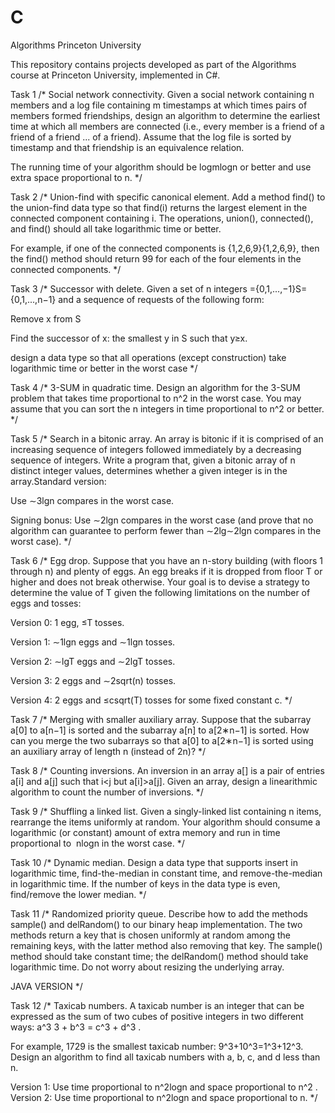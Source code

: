 # C
 Algorithms Princeton University

This repository contains projects developed as part of the Algorithms course at Princeton University, implemented in C#.

Task 1
 /*
 Social network connectivity. Given a social network containing n members and a log file containing m 
timestamps at which times pairs of members formed friendships, design an algorithm to determine the earliest
time at which all members are connected (i.e., every member is a friend of a friend of a friend ... of a friend). 
Assume that the log file is sorted by timestamp and that friendship is an equivalence relation. 

The running time of your algorithm should be log⁡mlogn or better and use extra space proportional to n.
 */

Task 2
/*
 Union-find with specific canonical element. Add a method find() to the union-find data type so that 
find(i) returns the largest element in the connected component containing i. The operations, union(), 
connected(), and find() should all take logarithmic time or better.

For example, if one of the connected components is {1,2,6,9}{1,2,6,9}, then the find() method should return 99 for 
each of the four elements in the connected components.
 */

Task 3
/*
 Successor with delete. Given a set of n integers ={0,1,...,−1}S={0,1,...,n−1} and a sequence of requests of the 
following form:

Remove x from S

Find the successor of x: the smallest y in S such that y≥x.

design a data type so that all operations (except construction) take logarithmic time or better in the worst case
 */

Task 4
/*
 3-SUM in quadratic time. Design an algorithm for the 3-SUM problem that takes time proportional to n^2 in the 
worst case. You may assume that you can sort the n integers in time proportional to n^2 or better.
 */

Task 5
/*
Search in a bitonic array. An array is bitonic if it is comprised of an increasing sequence of integers followed 
immediately by a decreasing sequence of integers. Write a program that, given a bitonic array of n distinct integer 
values, determines whether a given integer is in the array.Standard version: 

Use ⁡∼3lgn compares in the worst case.

Signing bonus: Use ∼2lgn compares in the worst case (and prove that no algorithm can guarantee to perform fewer than ∼2lg⁡∼2lgn compares in the worst case).
*/

Task 6
/*
 Egg drop. Suppose that you have an n-story building (with floors 1 through n) and plenty of eggs. An egg breaks if 
it is dropped from floor T or higher and does not break otherwise. Your goal is to devise a strategy to determine the 
value of T given the following limitations on the number of eggs and tosses:

Version 0: 1 egg, ≤T tosses.

Version 1: ⁡∼1lgn eggs and ∼1lgn tosses.

Version 2: ∼lgT eggs and ⁡∼2lgT tosses.

Version 3: 2 eggs and ∼2sqrt(n)​ tosses.

Version 4: 2 eggs and ≤csqrt(T)​ tosses for some fixed constant c.
 */

Task 7
/*
 Merging with smaller auxiliary array. Suppose that the subarray a[0] 
to a[n−1] is sorted and the subarray a[n] to a[2∗n−1] is sorted. 
How can you merge the two subarrays so that a[0] to a[2∗n−1] is sorted using an 
auxiliary array of length n (instead of 2n)?
 */

Task 8
/*
 Counting inversions. An inversion in an array a[] is a pair of entries a[i] and a[j] such that  i<j but a[i]>a[j]. 
Given an array, design a linearithmic algorithm to count the number of inversions.
 */

Task 9
/*
 Shuffling a linked list. Given a singly-linked list containing n items, rearrange the items uniformly at random. Your 
algorithm should consume a logarithmic (or constant) amount of extra memory and run in time proportional to ⁡
nlogn in the worst case. 
 */

Task 10
/*
 Dynamic median. Design a data type that supports insert in logarithmic time, find-the-median in constant time, 
and remove-the-median in logarithmic time. If the number of keys in the data type is even, find/remove the lower median.
 */

Task 11
/*
 Randomized priority queue. Describe how to add the methods sample() and delRandom() to our binary heap implementation. 
The two methods return a key that is chosen uniformly at random among the remaining keys, with the latter method also removing that key. 
The sample() method should take constant time; the delRandom() method should take logarithmic time. Do not worry about resizing the underlying array.
 
JAVA VERSION
 */

Task 12
/*
 Taxicab numbers. A taxicab number is an integer that can be expressed as the sum of two cubes
of positive integers in two different ways: a^3 3 + b^3 = c^3 + d^3 . 

For example, 1729 is the smallest taxicab number: 9^3+10^3=1^3+12^3. 
Design an algorithm to find all taxicab numbers with a, b, c, and d less than n.

Version 1: Use time proportional to n^2log⁡n and space proportional to n^2 .
Version 2: Use time proportional to n^2log⁡n and space proportional to n.
 */
